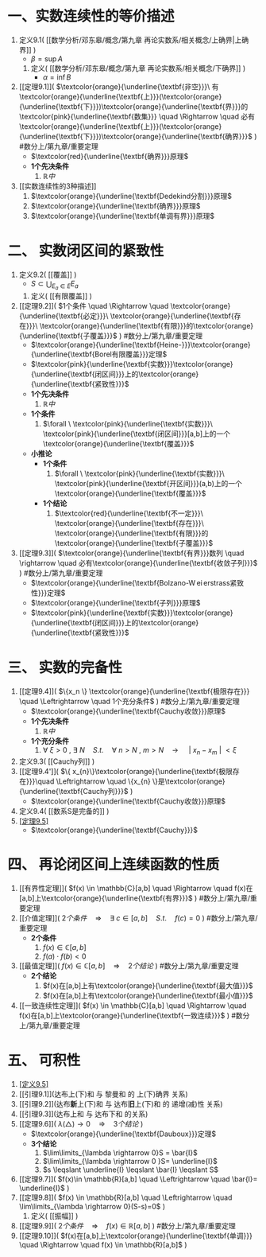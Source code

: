 # 一、实数连续性的等价描述

1. 定义9.1(  [[数学分析/邓东皋/概念/第九章 再论实数系/相关概念/上确界|上确界]]  )
	- $\beta=\sup A$
	1. 定义(  [[数学分析/邓东皋/概念/第九章 再论实数系/相关概念/下确界]]  )
		- $\alpha = \inf B$
1. [[定理9.1]](  $\textcolor{orange}{\underline{\textbf{非空}}}\ 有\textcolor{orange}{\underline{\textbf{上}}}(\textcolor{orange}{\underline{\textbf{下}}})\textcolor{orange}{\underline{\textbf{界}}}的\textcolor{pink}{\underline{\textbf{数集}}} \quad \Rightarrow \quad 必有 \textcolor{orange}{\underline{\textbf{上}}}(\textcolor{orange}{\underline{\textbf{下}}})\textcolor{orange}{\underline{\textbf{确界}}}$  ) #数分上/第九章/重要定理 
	- $\textcolor{red}{\underline{\textbf{确界}}}原理$
	- **1个先决条件**
		1. $\mathbb{R}中$
1. [[实数连续性的3种描述]]
	1. $\textcolor{orange}{\underline{\textbf{Dedekind分割}}}原理$
	2. $\textcolor{orange}{\underline{\textbf{确界}}}原理$
	3. $\textcolor{orange}{\underline{\textbf{单调有界}}}原理$

# 二、 实数闭区间的紧致性

1. 定义9.2(  [[覆盖]]  )
	- $S \subset \bigcup_{E_{a} \in E}E_{a}$
	1. 定义(  [[有限覆盖]]  )
2. [[定理9.2]](  $1个条件 \quad \Rightarrow \quad \textcolor{orange}{\underline{\textbf{必定}}}\ \textcolor{orange}{\underline{\textbf{存在}}}\ \textcolor{orange}{\underline{\textbf{有限}}}的\textcolor{orange}{\underline{\textbf{子覆盖}}}$  ) #数分上/第九章/重要定理 
	- $\textcolor{orange}{\underline{\textbf{Heine-}}}\textcolor{orange}{\underline{\textbf{Borel有限覆盖}}}定理$
	- $\textcolor{pink}{\underline{\textbf{实数}}}\textcolor{orange}{\underline{\textbf{闭区间}}}上的\textcolor{orange}{\underline{\textbf{紧致性}}}$
	- **1个先决条件**
		1. $\mathbb{R}中$
	- **1个条件**
		1. $\forall \ \textcolor{pink}{\underline{\textbf{实数}}}\ \textcolor{pink}{\underline{\textbf{闭区间}}}[a,b]上的一个\textcolor{orange}{\underline{\textbf{覆盖}}}$
	- **小推论**
		- **1个条件**
			1. $\forall \ \textcolor{pink}{\underline{\textbf{实数}}}\ \textcolor{pink}{\underline{\textbf{开区间}}}(a,b)上的一个\textcolor{orange}{\underline{\textbf{覆盖}}}$
		- **1个结论**
			1. $\textcolor{red}{\underline{\textbf{不一定}}}\ \textcolor{orange}{\underline{\textbf{存在}}}\ \textcolor{orange}{\underline{\textbf{有限}}}的 \textcolor{orange}{\underline{\textbf{子覆盖}}}$
1. [[定理9.3]](  $\textcolor{orange}{\underline{\textbf{有界}}}数列  \quad \rightarrow \quad 必有\textcolor{orange}{\underline{\textbf{收敛子列}}}$  ) #数分上/第九章/重要定理
	- $\textcolor{orange}{\underline{\textbf{Bolzano-W ei erstrass紧致性}}}定理$
	- $\textcolor{orange}{\underline{\textbf{子列}}}原理$
	- $\textcolor{pink}{\underline{\textbf{实数}}}\textcolor{orange}{\underline{\textbf{闭区间}}}上的\textcolor{orange}{\underline{\textbf{紧致性}}}$

# 三、 实数的完备性

1. [[定理9.4]](  $\{x_n \} \textcolor{orange}{\underline{\textbf{极限存在}}} \quad \Leftrightarrow \quad 1个充分条件$  ) #数分上/第九章/重要定理
	- $\textcolor{orange}{\underline{\textbf{Cauchy收敛}}}原理$
	- **1个先决条件**
		1. $\mathbb{R}中$
	- **1个充分条件**
		1. $\forall \ \xi >0 \ , \ \exists \ N \quad S.t. \quad \forall \ n > N \ , \ m > N  \quad \rightarrow \quad  \ | \ x_{n}-x_{m} \ | \ <\xi$ 
1. 定义9.3(  [[Cauchy列]]  )
2. [[定理9.4']](  $\{ x_{n}\}\textcolor{orange}{\underline{\textbf{极限存在}}}\quad \Leftrightarrow \quad \{x_{n} \}是\textcolor{orange}{\underline{\textbf{Cauchy列}}}$  )
	- $\textcolor{orange}{\underline{\textbf{Cauchy收敛}}}原理$
3. 定义9.4(  [[数系S是完备的]]  )
4. [[定理9.5]](  $\textcolor{pink}{\underline{\textbf{实数系}}}\mathbb{R}是\textcolor{orange}{\underline{\textbf{完备}}}的$  )
	- $\textcolor{orange}{\underline{\textbf{Cauchy}}}$

# 四、 再论闭区间上连续函数的性质

1. [[有界性定理]](  $f(x) \in \mathbb{C}[a,b] \quad \Rightarrow \quad f(x)在[a,b]上\textcolor{orange}{\underline{\textbf{有界}}}$  ) #数分上/第九章/重要定理 
2. [[介值定理]](  $2个条件 \quad \Rightarrow \quad \exists \ c \in [a,b] \quad S.t. \quad f(c)=0$  ) #数分上/第九章/重要定理 
	- **2个条件**
		1. $f(x) \in \mathbb{C}[a,b]$
		2. $f(a) \cdot f(b) <0$
1. [[最值定理]](  $f(x) \in \mathbb{C}[a,b] \quad \Rightarrow \quad 2个结论$  ) #数分上/第九章/重要定理 
	- **2个结论**
		1. $f(x)在[a,b]上有\textcolor{orange}{\underline{\textbf{最大值}}}$
		2. $f(x)在[a,b]上有\textcolor{orange}{\underline{\textbf{最小值}}}$
1. [[一致连续性定理]](  $f(x) \in \mathbb{C}[a,b] \quad \Rightarrow \quad f(x)在[a,b]上\textcolor{orange}{\underline{\textbf{一致连续}}}$  ) #数分上/第九章/重要定理 

# 五、 可积性

1. [[定义9.5]]($Darboux$上和与$Darboux$下和)
2. [[引理9.1]](达布上(下)和 与 黎曼和 的 上(下)确界 关系)
3. [[引理9.2]](达布**新**上(下)和 与 达布**旧**上(下)和 的 递增(减)性 关系)
4. [[引理9.3]](达布上和 与 达布下和 的关系)
5. [[定理9.6]](  $\lambda(\triangle)  \rightarrow 0 \quad \Rightarrow \quad3个结论$  )
	- $\textcolor{orange}{\underline{\textbf{Dauboux}}}定理$
	- **3个结论**
		1. $\lim\limits_{\lambda \rightarrow 0}S = \bar{I}$
		2. $\lim\limits_{\lambda \rightarrow 0 }S= \underline{I}$
		3. $s  \leqslant \underline{I}  \leqslant \bar{I}  \leqslant S$
1. [[定理9.7]]( $f(x)\in \mathbb{R}[a,b] \quad \Leftrightarrow \quad \bar{I}= \underline{I}$   )
2. [[定理9.8]](  $f(x) \in \mathbb{R}[a,b] \quad \Leftrightarrow \quad \lim\limits_{\lambda \rightarrow 0}(S-s)=0$  )
	1. 定义(  [[振幅]]  ) 
3. [[定理9.9]](  $2个条件 \quad \Rightarrow \quad f(x) \in \mathbb{R}[a,b]$  ) #数分上/第九章/重要定理 
4. [[定理9.10]](  $f(x)在[a,b]上\textcolor{orange}{\underline{\textbf{单调}}} \quad \Rightarrow \quad f(x) \in \mathbb{R}[a,b]$  )
